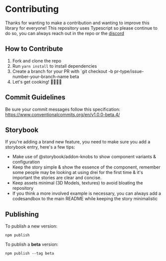 # Contributing

Thanks for wanting to make a contribution and wanting to improve this library for everyone! This repository uses Typescript so please continue to do so, you can always reach out in the repo or the [discord](https://pmnd.rs/discord)

## How to Contribute

1.  Fork and clone the repo
2.  Run `yarn install` to install dependencies
3.  Create a branch for your PR with `git checkout -b pr-type/issue-number-your-branch-name beta
4.  Let's get cooking! 👨🏻‍🍳🥓

## Commit Guidelines

Be sure your commit messages follow this specification: https://www.conventionalcommits.org/en/v1.0.0-beta.4/

## Storybook

If you're adding a brand new feature, you need to make sure you add a storybook entry, here's a few tips:

- Make use of @storybook/addon-knobs to show component variants & configuration
- Keep the story simple & show the essence of the component, remember some people may be looking at using drei for the first time & it's important the stories are clear and concise.
- Keep assets minimal (3D Models, textures) to avoid bloating the repository
- If you think a more involved example is necessary, you can always add a codesandbox to the main README while keeping the story minimalistic

## Publishing

To publish a new version:

```
npm publish
```

To publish a **beta** version:

```
npm publish --tag beta
```
